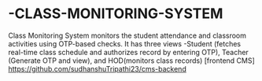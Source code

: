 # -CLASS-MONITORING-SYSTEM
Class Monitoring System monitors the student attendance and classroom activities using OTP-based checks. It has three views -Student (fetches real-time class schedule and authorizes record by entering OTP), Teacher (Generate OTP and view), and HOD(monitors class records)
[frontend CMS] https://github.com/sudhanshuTripathi23/cms-backend
